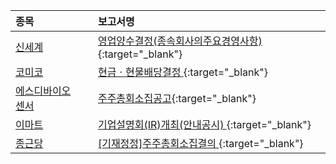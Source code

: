 | **종목** |      |**보고서명** |
| :------- | :--- |:----------- |
| [신세계](/004170/#dart) | | [영업양수결정(종속회사의주요경영사항)              ](https://dart.fss.or.kr/dsaf001/main.do?rcpNo=20240228800977){:target="_blank"} |
| [코미코](/183300/#dart) | | [현금ㆍ현물배당결정              ](https://dart.fss.or.kr/dsaf001/main.do?rcpNo=20240228900919){:target="_blank"} |
| [에스디바이오센서](/137310/#dart) | | [주주총회소집공고](https://dart.fss.or.kr/dsaf001/main.do?rcpNo=20240228007497){:target="_blank"} |
| [이마트](/139480/#dart) | | [기업설명회(IR)개최(안내공시)              ](https://dart.fss.or.kr/dsaf001/main.do?rcpNo=20240228800954){:target="_blank"} |
| [종근당](/185750/#dart) | | [[기재정정]주주총회소집결의              ](https://dart.fss.or.kr/dsaf001/main.do?rcpNo=20240228800868){:target="_blank"} |